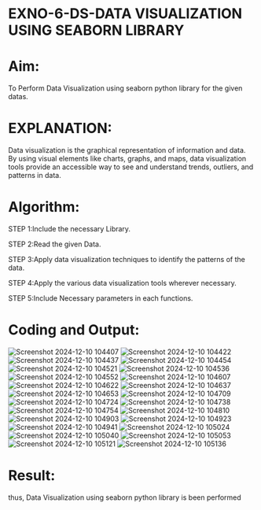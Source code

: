 # EXNO-6-DS-DATA VISUALIZATION USING SEABORN LIBRARY

# Aim:
  To Perform Data Visualization using seaborn python library for the given datas.

# EXPLANATION:
Data visualization is the graphical representation of information and data. By using visual elements like charts, graphs, and maps, data visualization tools provide an accessible way to see and understand trends, outliers, and patterns in data.

# Algorithm:
STEP 1:Include the necessary Library.

STEP 2:Read the given Data.

STEP 3:Apply data visualization techniques to identify the patterns of the data.

STEP 4:Apply the various data visualization tools wherever necessary.

STEP 5:Include Necessary parameters in each functions.

# Coding and Output:
![Screenshot 2024-12-10 104407](https://github.com/user-attachments/assets/b39dbfd1-0a01-4c28-9b79-0bf61849949f)
![Screenshot 2024-12-10 104422](https://github.com/user-attachments/assets/e29f669c-f736-4a68-9abd-e81c8ad89524)
![Screenshot 2024-12-10 104437](https://github.com/user-attachments/assets/5d94cbf9-cf7a-4f31-ad11-380cd39cdc14)
![Screenshot 2024-12-10 104454](https://github.com/user-attachments/assets/9a4f67de-f1eb-420a-9d17-3c09108e5d57)
![Screenshot 2024-12-10 104521](https://github.com/user-attachments/assets/33f41165-09ac-4475-9f65-91d995088873)
![Screenshot 2024-12-10 104536](https://github.com/user-attachments/assets/9e020af4-71d5-45ad-bb18-6b41726a60b0)
![Screenshot 2024-12-10 104552](https://github.com/user-attachments/assets/d696902f-67c2-4967-be5a-7144323ba362)
![Screenshot 2024-12-10 104607](https://github.com/user-attachments/assets/efc7d919-0f93-4764-a31a-530703c7ccbd)
![Screenshot 2024-12-10 104622](https://github.com/user-attachments/assets/4cd2c13a-c8dd-4230-9364-4cedc3697998)
![Screenshot 2024-12-10 104637](https://github.com/user-attachments/assets/be3ce8c8-75e7-4081-acd0-161f8ceaaece)
![Screenshot 2024-12-10 104653](https://github.com/user-attachments/assets/aefac5e9-bbc4-493a-b2c6-87de59630a91)
![Screenshot 2024-12-10 104709](https://github.com/user-attachments/assets/7db62cc5-3788-42a9-9ae0-b5d15d642a7b)
![Screenshot 2024-12-10 104724](https://github.com/user-attachments/assets/d1416d5e-5ae4-437b-b7bc-7366ce7bd022)
![Screenshot 2024-12-10 104738](https://github.com/user-attachments/assets/15317021-3ba5-44d8-9ddd-902c8886018c)
![Screenshot 2024-12-10 104754](https://github.com/user-attachments/assets/43798260-a1a2-446c-89ec-12ddce9311af)
![Screenshot 2024-12-10 104810](https://github.com/user-attachments/assets/95e05a69-0695-4591-9bf0-537366a2be56)
![Screenshot 2024-12-10 104903](https://github.com/user-attachments/assets/df15868f-8920-43fc-a6cf-9c67cfa2a055)
![Screenshot 2024-12-10 104923](https://github.com/user-attachments/assets/763df10c-b99f-4c32-900b-85dff53c406a)
![Screenshot 2024-12-10 104941](https://github.com/user-attachments/assets/f40288da-4af6-4fea-a8ee-832378603b97)
![Screenshot 2024-12-10 105024](https://github.com/user-attachments/assets/1b1e0ee8-5197-4854-bb53-a8506236ac8d)
![Screenshot 2024-12-10 105040](https://github.com/user-attachments/assets/4f34da5c-2ec7-408b-a1f8-99e6c6d24965)
![Screenshot 2024-12-10 105053](https://github.com/user-attachments/assets/d4eb5047-4657-4323-9f6c-4617d3279478)
![Screenshot 2024-12-10 105121](https://github.com/user-attachments/assets/00af8f18-1e8f-4e9b-9b35-4a0ce3d3a0bd)
![Screenshot 2024-12-10 105136](https://github.com/user-attachments/assets/90fa71a4-54fa-4dff-8625-8e012f928a74)



# Result:
 thus, Data Visualization using seaborn python library is been performed
